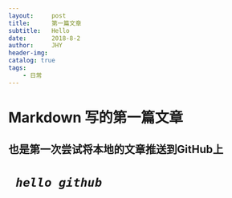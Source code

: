 ```yaml
---
layout:     post
title:      第一篇文章
subtitle:   Hello
date:       2018-8-2
author:     JHY
header-img: 
catalog: true
tags:
    - 日常
---  
```



# Markdown 写的第一篇文章  
## 也是第一次尝试将本地的文章推送到GitHub上 
# *` hello github`*
  
